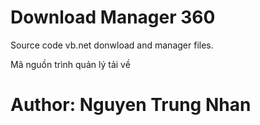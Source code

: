# Download Manager 360
 Source code vb.net donwload and manager files.
 
 Mã nguồn trình quản lý tải về
# Author: Nguyen Trung Nhan
